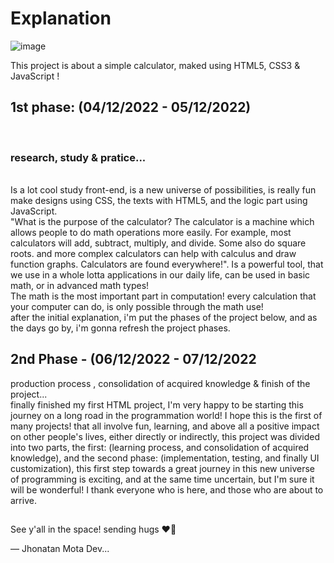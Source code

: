 <h1>Explanation </h1>

![image](https://user-images.githubusercontent.com/119200828/205682676-e945802d-1420-411e-a58b-88fef397be58.png)

This project is about a simple calculator, maked using HTML5, CSS3 & JavaScript !

<h2>1st phase: (04/12/2022 - 05/12/2022)</h2><br>
<h3>research, study & pratice...</h3><br>
Is a lot cool study front-end, is a new universe of possibilities, is really fun make designs using CSS, the texts with HTML5, and the logic part using JavaScript.<br>
"What is the purpose of the calculator? The calculator is a machine which allows people to do math operations more easily. For example, most calculators will add, subtract, multiply, and divide. Some also do square roots. and more complex calculators can help with calculus and draw function graphs. Calculators are found everywhere!". Is a powerful tool, that we use in a whole lotta applications in our daily life, can be used in basic math, or in advanced math types!<br>
The math is the most important part in computation! every calculation that your computer can do, is only possible through the math use!<br>
after the initial explanation, i'm put the phases of the project below, and as the days go by, i'm gonna refresh the project phases.

##

<h2>2nd Phase - (06/12/2022 - 07/12/2022<br></h2>
production process , consolidation of acquired knowledge & finish of the project...<br>
finally finished my first HTML project, I'm very happy to be starting this journey on a long road in the programmation world! I hope this is the first of many projects! that all involve fun, learning, and above all a positive impact on other people's lives, either directly or indirectly, this project was divided into two parts, the first: (learning process, and consolidation of acquired knowledge), and the second phase: (implementation, testing, and finally UI customization),
this first step towards a great journey in this new universe of programming is exciting, and at the same time uncertain, but I'm sure it will be wonderful! I thank everyone who is here, and those who are about to arrive.

##

See y'all in the space! sending hugs ❤️‍🔥

— Jhonatan Mota Dev...

